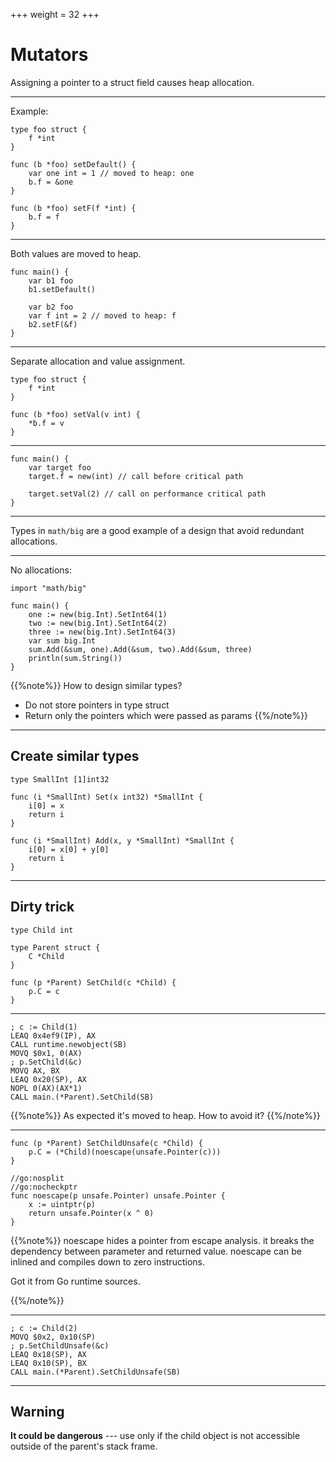 +++
weight = 32
+++

# Mutators

Assigning a pointer to a struct field causes heap allocation.

---

Example:
```go{|5-8|10-12}
type foo struct {
	f *int
}

func (b *foo) setDefault() {
	var one int = 1 // moved to heap: one
	b.f = &one
}

func (b *foo) setF(f *int) {
	b.f = f
}
```

---

Both values are moved to heap.

```go{2-3|5-7}
func main() {
	var b1 foo
	b1.setDefault()

	var b2 foo
	var f int = 2 // moved to heap: f
	b2.setF(&f)
}
```

---

Separate allocation and value assignment.

```go{2|5-7}
type foo struct {
	f *int
}

func (b *foo) setVal(v int) {
	*b.f = v
}
```

---

```go{2-3|5}
func main() {
	var target foo
	target.f = new(int) // call before critical path

	target.setVal(2) // call on performance critical path
}
```

---

Types in `math/big` are a good example of a design that avoid redundant allocations.

---

No allocations:
```go{|4-6|7-9}
import "math/big"

func main() {
	one := new(big.Int).SetInt64(1)
	two := new(big.Int).SetInt64(2)
	three := new(big.Int).SetInt64(3)
	var sum big.Int
	sum.Add(&sum, one).Add(&sum, two).Add(&sum, three)
	println(sum.String())
}
```

{{%note%}}
How to design similar types?
 - Do not store pointers in type struct
 - Return only the pointers which were passed as params
{{%/note%}}

---

## Create similar types

```go{|1|3-6|8-11}
type SmallInt [1]int32

func (i *SmallInt) Set(x int32) *SmallInt {
	i[0] = x
	return i
}

func (i *SmallInt) Add(x, y *SmallInt) *SmallInt {
	i[0] = x[0] + y[0]
	return i
}
```

---

## Dirty trick

```go{|1,4|7-9}
type Child int

type Parent struct {
	C *Child
}

func (p *Parent) SetChild(c *Child) {
	p.C = c
}
```

---

```x86asm{1,3,4,5,9}
; c := Child(1)
LEAQ 0x4ef9(IP), AX		
CALL runtime.newobject(SB)	
MOVQ $0x1, 0(AX)		
; p.SetChild(&c)
MOVQ AX, BX				
LEAQ 0x20(SP), AX			
NOPL 0(AX)(AX*1)			
CALL main.(*Parent).SetChild(SB)	
```

{{%note%}}
As expected it's moved to heap.
How to avoid it?
{{%/note%}}

---

```go{7-10|2}
func (p *Parent) SetChildUnsafe(c *Child) {
	p.C = (*Child)(noescape(unsafe.Pointer(c)))
}

//go:nosplit
//go:nocheckptr
func noescape(p unsafe.Pointer) unsafe.Pointer {
	x := uintptr(p)
	return unsafe.Pointer(x ^ 0)
}
```

{{%note%}}
noescape hides a pointer from escape analysis.
it breaks the dependency between parameter and returned value.
noescape can be inlined and compiles down to zero instructions.

Got it from Go runtime sources.

{{%/note%}}

---

```x86asm{1,2,3,6}
; c := Child(2)
MOVQ $0x2, 0x10(SP)	
; p.SetChildUnsafe(&c)
LEAQ 0x18(SP), AX			
LEAQ 0x10(SP), BX			
CALL main.(*Parent).SetChildUnsafe(SB)	
```

---

## Warning

**It could be dangerous** --- use only if the child object is not accessible outside of
the parent's stack frame.
